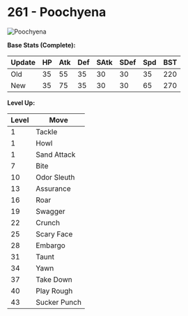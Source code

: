 # 261 - Poochyena
![][261]

**Base Stats (Complete):**

Update | HP | Atk | Def | SAtk | SDef | Spd | BST
---    | ---| --- | --- | ---  | ---  | --- | ---
Old    | 35 |  55 |  35 |  30  |  30  |  35  |  220
New    | 35 |  75 |  35 |  30  |  30  |  65  |  270

**Level Up:**

Level | Move
---   | ---
  1   | Tackle
  1   | Howl
  1   | Sand Attack
  7   | Bite
 10   | Odor Sleuth
 13   | Assurance
 16   | Roar
 19   | Swagger
 22   | Crunch
 25   | Scary Face
 28   | Embargo
 31   | Taunt
 34   | Yawn
 37   | Take Down
 40   | Play Rough
 43   | Sucker Punch



[261]: https://raw.githubusercontent.com/PokeAPI/sprites/master/sprites/pokemon/261.png "Poochyena"
